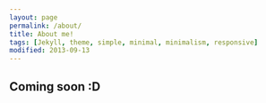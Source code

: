 ```yaml
---
layout: page
permalink: /about/
title: About me!
tags: [Jekyll, theme, simple, minimal, minimalism, responsive]
modified: 2013-09-13
---
```


## Coming soon :D